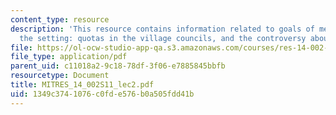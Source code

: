 ```yaml
---
content_type: resource
description: 'This resource contains information related to goals of measurement,
  the setting: quotas in the village councils, and the controversy about quotas.'
file: https://ol-ocw-studio-app-qa.s3.amazonaws.com/courses/res-14-002-abdul-latif-jameel-poverty-action-lab-executive-training-evaluating-social-programs-2011-spring-2011/1349c3741076c0fde576b0a505fdd41b_MITRES_14_002S11_lec2.pdf
file_type: application/pdf
parent_uid: c11018a2-9c18-78df-3f06-e7885845bbfb
resourcetype: Document
title: MITRES_14_002S11_lec2.pdf
uid: 1349c374-1076-c0fd-e576-b0a505fdd41b
---
```

